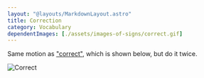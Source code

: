 ```yaml
---
layout: "@layouts/MarkdownLayout.astro"
title: Correction
category: Vocabulary
dependentImages: [./assets/images-of-signs/correct.gif]
---
```


Same motion as ["correct"](./correct), which is shown below,
but do it twice.

![Correct](@signs/correct.gif)
